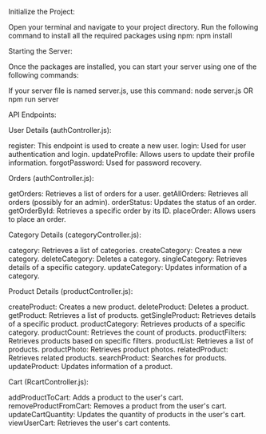 Initialize the Project:

Open your terminal and navigate to your project directory.
Run the following command to install all the required packages using npm:
npm install


Starting the Server:

Once the packages are installed, you can start your server using one of the following commands:

If your server file is named server.js, use this command:
node server.js
OR
npm run server


API Endpoints:

User Details (authController.js):

register: This endpoint is used to create a new user.
login: Used for user authentication and login.
updateProfile: Allows users to update their profile information.
forgotPassword: Used for password recovery.


Orders (authController.js):

getOrders: Retrieves a list of orders for a user.
getAllOrders: Retrieves all orders (possibly for an admin).
orderStatus: Updates the status of an order.
getOrderById: Retrieves a specific order by its ID.
placeOrder: Allows users to place an order.

Category Details (categoryController.js):

category: Retrieves a list of categories.
createCategory: Creates a new category.
deleteCategory: Deletes a category.
singleCategory: Retrieves details of a specific category.
updateCategory: Updates information of a category.

Product Details (productController.js):

createProduct: Creates a new product.
deleteProduct: Deletes a product.
getProduct: Retrieves a list of products.
getSingleProduct: Retrieves details of a specific product.
productCategory: Retrieves products of a specific category.
productCount: Retrieves the count of products.
productFilters: Retrieves products based on specific filters.
productList: Retrieves a list of products.
productPhoto: Retrieves product photos.
relatedProduct: Retrieves related products.
searchProduct: Searches for products.
updateProduct: Updates information of a product.

Cart (RcartController.js):

addProductToCart: Adds a product to the user's cart.
removeProductFromCart: Removes a product from the user's cart.
updateCartQuantity: Updates the quantity of products in the user's cart.
viewUserCart: Retrieves the user's cart contents.
